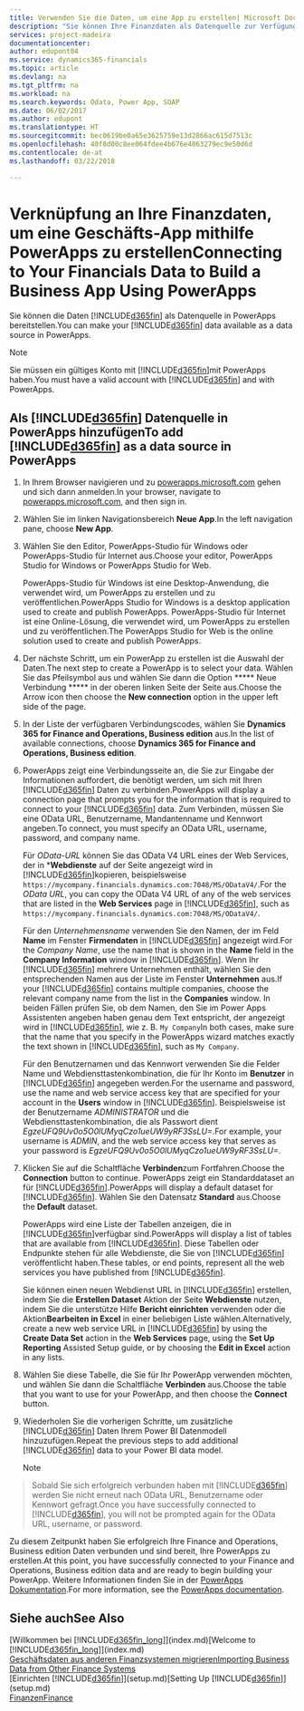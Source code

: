 ```yaml
---
title: Verwenden Sie die Daten, um eine App zu erstellen| Microsoft Docs
description: "Sie können Ihre Finanzdaten als Datenquelle zur Verfügung stellen und eine OData-URL Ihrer Webdienste festlegen, um eine Geschäfts-App mithilfe PowerApps zu erstellen."
services: project-madeira
documentationcenter: 
author: edupont04
ms.service: dynamics365-financials
ms.topic: article
ms.devlang: na
ms.tgt_pltfrm: na
ms.workload: na
ms.search.keywords: Odata, Power App, SOAP
ms.date: 06/02/2017
ms.author: edupont
ms.translationtype: HT
ms.sourcegitcommit: bec0619be0a65e3625759e13d2866ac615d7513c
ms.openlocfilehash: 40f8d00c8ee064fdee4b676e4863279ec9e50d6d
ms.contentlocale: de-at
ms.lasthandoff: 03/22/2018

---
```

# <a name="connecting-to-your-financials-data-to-build-a-business-app-using-powerapps"></a><span data-ttu-id="a7e6a-103">Verknüpfung an Ihre Finanzdaten, um eine Geschäfts-App mithilfe PowerApps zu erstellen</span><span class="sxs-lookup"><span data-stu-id="a7e6a-103">Connecting to Your Financials Data to Build a Business App Using PowerApps</span></span>
<span data-ttu-id="a7e6a-104">Sie können die Daten [!INCLUDE[d365fin](includes/d365fin_md.md)] als Datenquelle in PowerApps bereitstellen.</span><span class="sxs-lookup"><span data-stu-id="a7e6a-104">You can make your [!INCLUDE[d365fin](includes/d365fin_md.md)] data available as a data source in PowerApps.</span></span>  

> [!NOTE]  
>   <span data-ttu-id="a7e6a-105">Sie müssen ein gültiges Konto mit  [!INCLUDE[d365fin](includes/d365fin_md.md)]mit PowerApps haben.</span><span class="sxs-lookup"><span data-stu-id="a7e6a-105">You must have a valid account with [!INCLUDE[d365fin](includes/d365fin_md.md)] and with PowerApps.</span></span>  

## <a name="to-add-included365finincludesd365finmdmd-as-a-data-source-in-powerapps"></a><span data-ttu-id="a7e6a-106">Als [!INCLUDE[d365fin](includes/d365fin_md.md)] Datenquelle in PowerApps hinzufügen</span><span class="sxs-lookup"><span data-stu-id="a7e6a-106">To add [!INCLUDE[d365fin](includes/d365fin_md.md)] as a data source in PowerApps</span></span>
1. <span data-ttu-id="a7e6a-107">In Ihrem Browser navigieren und zu [powerapps.microsoft.com](https://powerapps.microsoft.com/en-us/) gehen und sich dann anmelden.</span><span class="sxs-lookup"><span data-stu-id="a7e6a-107">In your browser, navigate to [powerapps.microsoft.com](https://powerapps.microsoft.com/en-us/), and then sign in.</span></span>
2. <span data-ttu-id="a7e6a-108">Wählen Sie im linken Navigationsbereich **Neue App**.</span><span class="sxs-lookup"><span data-stu-id="a7e6a-108">In the left navigation pane, choose **New App**.</span></span>
3. <span data-ttu-id="a7e6a-109">Wählen Sie den Editor, PowerApps-Studio für Windows oder PowerApps-Studio für Internet aus.</span><span class="sxs-lookup"><span data-stu-id="a7e6a-109">Choose your editor, PowerApps Studio for Windows or PowerApps Studio for Web.</span></span>

   <span data-ttu-id="a7e6a-110">PowerApps-Studio für Windows ist eine Desktop-Anwendung, die verwendet wird, um PowerApps zu erstellen und zu veröffentlichen.</span><span class="sxs-lookup"><span data-stu-id="a7e6a-110">PowerApps Studio for Windows is a desktop application used to create and publish PowerApps.</span></span> <span data-ttu-id="a7e6a-111">PowerApps-Studio für Internet ist eine Online-Lösung, die verwendet wird, um PowerApps zu erstellen und zu veröffentlichen.</span><span class="sxs-lookup"><span data-stu-id="a7e6a-111">The PowerApps Studio for Web is the online solution used to create and publish PowerApps.</span></span>
4. <span data-ttu-id="a7e6a-112">Der nächste Schritt, um ein PowerApp zu erstellen ist die Auswahl der Daten.</span><span class="sxs-lookup"><span data-stu-id="a7e6a-112">The next step to create a PowerApp is to select your data.</span></span> <span data-ttu-id="a7e6a-113">Wählen Sie das Pfeilsymbol aus und wählen Sie dann die Option ***** Neue Verbindung ***** in der oberen linken Seite der Seite aus.</span><span class="sxs-lookup"><span data-stu-id="a7e6a-113">Choose the Arrow icon then choose the **New connection** option in the upper left side of the page.</span></span>
5. <span data-ttu-id="a7e6a-114">In der Liste der verfügbaren Verbindungscodes, wählen Sie **Dynamics 365 for Finance and Operations, Business edition** aus.</span><span class="sxs-lookup"><span data-stu-id="a7e6a-114">In the list of available connections, choose **Dynamics 365 for Finance and Operations, Business edition**.</span></span>
6. <span data-ttu-id="a7e6a-115">PowerApps zeigt eine Verbindungsseite an, die Sie zur Eingabe der Informationen auffordert, die benötigt werden, um sich mit Ihren [!INCLUDE[d365fin](includes/d365fin_md.md)] Daten zu verbinden.</span><span class="sxs-lookup"><span data-stu-id="a7e6a-115">PowerApps will display a connection page that prompts you for the information that is required to connect to your [!INCLUDE[d365fin](includes/d365fin_md.md)] data.</span></span> <span data-ttu-id="a7e6a-116">Zum Verbinden, müssen Sie eine OData URL, Benutzername, Mandantenname und Kennwort angeben.</span><span class="sxs-lookup"><span data-stu-id="a7e6a-116">To connect, you must specify an OData URL, username, password, and company name.</span></span>

   <span data-ttu-id="a7e6a-117">Für *OData-URL* können Sie das OData V4 URL eines der Web Services, der in \***Webdienste** auf der Seite angezeigt wird in [!INCLUDE[d365fin](includes/d365fin_md.md)]kopieren, beispielsweise `https://mycompany.financials.dynamics.com:7048/MS/ODataV4/`.</span><span class="sxs-lookup"><span data-stu-id="a7e6a-117">For the *OData URL*, you can copy the OData V4 URL of any of the web services that are listed in the **Web Services** page in [!INCLUDE[d365fin](includes/d365fin_md.md)], such as `https://mycompany.financials.dynamics.com:7048/MS/ODataV4/`.</span></span>  

   <span data-ttu-id="a7e6a-118">Für den *Unternehmensname* verwenden Sie den Namen, der im Feld **Name** im Fenster **Firmendaten** in [!INCLUDE[d365fin](includes/d365fin_md.md)] angezeigt wird.</span><span class="sxs-lookup"><span data-stu-id="a7e6a-118">For the *Company Name*, use the name that is shown in the **Name** field in the **Company Information** window in [!INCLUDE[d365fin](includes/d365fin_md.md)].</span></span> <span data-ttu-id="a7e6a-119">Wenn Ihr [!INCLUDE[d365fin](includes/d365fin_md.md)] mehrere Unternehmen enthält, wählen Sie den entsprechenden Namen aus der Liste im Fenster **Unternehmen** aus.</span><span class="sxs-lookup"><span data-stu-id="a7e6a-119">If your [!INCLUDE[d365fin](includes/d365fin_md.md)] contains multiple companies, choose the relevant company name from the list in the **Companies** window.</span></span> <span data-ttu-id="a7e6a-120">In beiden Fällen prüfen Sie, ob dem Namen, den Sie im Power Apps Assistenten angeben haben genau dem Text entspricht, der angezeigt wird in [!INCLUDE[d365fin](includes/d365fin_md.md)], wie z. B. `My Company`</span><span class="sxs-lookup"><span data-stu-id="a7e6a-120">In both cases, make sure that the name that you specify in the PowerApps wizard matches exactly the text shown in [!INCLUDE[d365fin](includes/d365fin_md.md)], such as `My Company`.</span></span>

   <span data-ttu-id="a7e6a-121">Für den Benutzernamen und das Kennwort verwenden Sie die Felder Name und Webdiensttastenkombination, die für Ihr Konto im **Benutzer** in [!INCLUDE[d365fin](includes/d365fin_md.md)] angegeben werden.</span><span class="sxs-lookup"><span data-stu-id="a7e6a-121">For the username and password, use the name and web service access key that are specified for your account in the **Users** window in [!INCLUDE[d365fin](includes/d365fin_md.md)].</span></span> <span data-ttu-id="a7e6a-122">Beispielsweise ist der Benutzername *ADMINISTRATOR* und die Webdiensttastenkombination, die als Passwort dient *EgzeUFQ9Uv0o5O0lUMyqCzo1ueUW9yRF3SsLU=*.</span><span class="sxs-lookup"><span data-stu-id="a7e6a-122">For example, your username is *ADMIN*, and the web service access key that serves as your password is *EgzeUFQ9Uv0o5O0lUMyqCzo1ueUW9yRF3SsLU=*.</span></span>
7. <span data-ttu-id="a7e6a-123">Klicken Sie auf die Schaltfläche **Verbinden**zum Fortfahren.</span><span class="sxs-lookup"><span data-stu-id="a7e6a-123">Choose the **Connection** button to continue.</span></span> <span data-ttu-id="a7e6a-124">PowerApps zeigt ein Standarddataset an für [!INCLUDE[d365fin](includes/d365fin_md.md)].</span><span class="sxs-lookup"><span data-stu-id="a7e6a-124">PowerApps will display a default dataset for [!INCLUDE[d365fin](includes/d365fin_md.md)].</span></span> <span data-ttu-id="a7e6a-125">Wählen Sie den Datensatz **Standard** aus.</span><span class="sxs-lookup"><span data-stu-id="a7e6a-125">Choose the **Default** dataset.</span></span>

   <span data-ttu-id="a7e6a-126">PowerApps wird eine Liste der Tabellen anzeigen, die in [!INCLUDE[d365fin](includes/d365fin_md.md)]verfügbar sind.</span><span class="sxs-lookup"><span data-stu-id="a7e6a-126">PowerApps will display a list of tables that are available from [!INCLUDE[d365fin](includes/d365fin_md.md)].</span></span> <span data-ttu-id="a7e6a-127">Diese Tabellen oder Endpunkte stehen für alle Webdienste, die Sie von [!INCLUDE[d365fin](includes/d365fin_md.md)] veröffentlicht haben.</span><span class="sxs-lookup"><span data-stu-id="a7e6a-127">These tables, or end points,  represent all the web services you have published from [!INCLUDE[d365fin](includes/d365fin_md.md)].</span></span>

   <span data-ttu-id="a7e6a-128">Sie können einen neuen Webdienst URL in [!INCLUDE[d365fin](includes/d365fin_md.md)] erstellen, indem Sie die **Erstellen Dataset** Aktion der Seite **Webdienste** nutzen, indem Sie die unterstütze Hilfe **Bericht einrichten** verwenden oder die Aktion**Bearbeiten in Excel** in einer beliebigen Liste wählen.</span><span class="sxs-lookup"><span data-stu-id="a7e6a-128">Alternatively, create a new web service URL in [!INCLUDE[d365fin](includes/d365fin_md.md)] by using the **Create Data Set** action in the **Web Services** page, using the **Set Up Reporting** Assisted Setup guide, or by choosing the **Edit in Excel** action in any lists.</span></span>
8. <span data-ttu-id="a7e6a-129">Wählen Sie diese Tabelle, die Sie für Ihr PowerApp verwenden möchten, und wählen Sie dann die Schaltfläche **Verbinden** aus.</span><span class="sxs-lookup"><span data-stu-id="a7e6a-129">Choose the table that you want to use for your PowerApp, and then choose the **Connect** button.</span></span>
9. <span data-ttu-id="a7e6a-130">Wiederholen Sie die vorherigen Schritte, um zusätzliche [!INCLUDE[d365fin](includes/d365fin_md.md)] Daten Ihrem Power BI Datenmodell hinzuzufügen.</span><span class="sxs-lookup"><span data-stu-id="a7e6a-130">Repeat the previous steps to add additional [!INCLUDE[d365fin](includes/d365fin_md.md)] data to your Power BI data model.</span></span>

   > [!NOTE]  
>    <span data-ttu-id="a7e6a-131">Sobald Sie sich erfolgreich verbunden haben mit [!INCLUDE[d365fin](includes/d365fin_md.md)] werden Sie nicht erneut nach OData URL, Benutzername oder Kennwort gefragt.</span><span class="sxs-lookup"><span data-stu-id="a7e6a-131">Once you have successfully connected to [!INCLUDE[d365fin](includes/d365fin_md.md)], you will not be prompted again for the OData URL, username, or password.</span></span>

<span data-ttu-id="a7e6a-132">Zu diesem Zeitpunkt haben Sie erfolgreich Ihre Finance and Operations, Business edition Daten verbunden und sind bereit, Ihre PowerApps zu erstellen.</span><span class="sxs-lookup"><span data-stu-id="a7e6a-132">At this point, you have successfully connected to your Finance and Operations, Business edition data and are ready to begin building your PowerApp.</span></span> <span data-ttu-id="a7e6a-133">Weitere Informationen finden Sie in der [PowerApps Dokumentation](https://powerapps.microsoft.com/tutorials/getting-started/).</span><span class="sxs-lookup"><span data-stu-id="a7e6a-133">For more information, see the [PowerApps documentation](https://powerapps.microsoft.com/tutorials/getting-started/).</span></span>

## <a name="see-also"></a><span data-ttu-id="a7e6a-134">Siehe auch</span><span class="sxs-lookup"><span data-stu-id="a7e6a-134">See Also</span></span>
<span data-ttu-id="a7e6a-135">[Willkommen bei [!INCLUDE[d365fin_long](includes/d365fin_long_md.md)]](index.md)</span><span class="sxs-lookup"><span data-stu-id="a7e6a-135">[Welcome to [!INCLUDE[d365fin_long](includes/d365fin_long_md.md)]](index.md)</span></span>  
[<span data-ttu-id="a7e6a-136">Geschäftsdaten aus anderen Finanzsystemen migrieren</span><span class="sxs-lookup"><span data-stu-id="a7e6a-136">Importing Business Data from Other Finance Systems</span></span>](upload-data.md)  
<span data-ttu-id="a7e6a-137">[Einrichten [!INCLUDE[d365fin](includes/d365fin_md.md)]](setup.md)</span><span class="sxs-lookup"><span data-stu-id="a7e6a-137">[Setting Up [!INCLUDE[d365fin](includes/d365fin_md.md)]](setup.md)</span></span>  
[<span data-ttu-id="a7e6a-138">Finanzen</span><span class="sxs-lookup"><span data-stu-id="a7e6a-138">Finance</span></span>](finance.md)  

